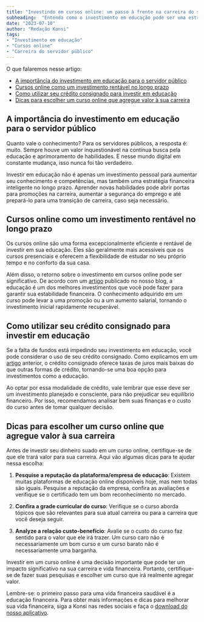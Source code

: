 ```yaml
---
title: "Investindo em cursos online: um passo à frente na carreira do servidor público"
subheading:  "Entenda como o investimento em educação pode ser uma estratégia financeira inteligente."
date: "2023-07-10"
author: "Redação Konsi"
tags:
- "Investimento em educação"
- "Cursos online"
- "Carreira do servidor público"
---
```


O que falaremos nesse artigo:

- [A importância do investimento em educação para o servidor público](#importancia)
- [Cursos online como um investimento rentável no longo prazo](#cursos_online)
- [Como utilizar seu crédito consignado para investir em educação](#credito_consignado)
- [Dicas para escolher um curso online que agregue valor à sua carreira](#dicas)

## A importância do investimento em educação para o servidor público <a id="importancia"></a>

Quanto vale o conhecimento? Para os servidores públicos, a resposta é: muito. Sempre houve um valor inquestionável na contínua busca pela educação e aprimoramento de habilidades. E nesse mundo digital em constante mudança, isso nunca foi tão verdadeiro.

Investir em educação não é apenas um investimento pessoal para aumentar seu conhecimento e competências, mas também uma estratégia financeira inteligente no longo prazo. Aprender novas habilidades pode abrir portas para promoções na carreira, aumentar a segurança do emprego e até prepará-lo para uma transição de carreira, caso seja necessário.

## Cursos online como um investimento rentável no longo prazo <a id="cursos_online"></a>

Os cursos online são uma forma excepcionalmente eficiente e rentável de investir em sua educação. Eles são geralmente mais acessíveis que os cursos presenciais e oferecem a flexibilidade de estudar no seu próprio tempo e no conforto da sua casa.

Além disso, o retorno sobre o investimento em cursos online pode ser significativo. De acordo com um [artigo](/aplicativo-de-controle-financeiro-confira-otimas-opcoes) publicado no nosso blog, a educação é um dos melhores investimentos que você pode fazer para garantir sua estabilidade financeira. O conhecimento adquirido em um curso pode levar a uma promoção ou a um aumento salarial, tornando o investimento inicial rapidamente recuperável.

## Como utilizar seu crédito consignado para investir em educação <a id="credito_consignado"></a>

Se a falta de fundos está impedindo seu investimento em educação, você pode considerar o uso de seu crédito consignado. Como explicamos em um [artigo](/crdito-consignado-como-utiliz-lo-para-melhorar-sua-vida-financeira) anterior, o crédito consignado oferece taxas de juros mais baixas do que outras formas de crédito, tornando-se uma boa opção para investimentos como a educação.

Ao optar por essa modalidade de crédito, vale lembrar que esse deve ser um investimento planejado e consciente, para não prejudicar seu equilíbrio financeiro. Por isso, recomendamos analisar bem suas finanças e o custo do curso antes de tomar qualquer decisão. 

## Dicas para escolher um curso online que agregue valor à sua carreira <a id="dicas"></a>

Antes de investir seu dinheiro suado em um curso online, certifique-se de que ele trará valor para sua carreira. Aqui vão algumas dicas para te ajudar nessa escolha:

1. **Pesquise a reputação da plataforma/empresa de educação**: Existem muitas plataformas de educação online disponíveis hoje, mas nem todas são iguais. Pesquise a reputação da empresa, confira as avaliações e verifique se o certificado tem um bom reconhecimento no mercado.

2. **Confira a grade curricular do curso**: Verifique se o curso aborda tópicos que são relevantes para sua atual carreira ou para a carreira que você deseja seguir.

3. **Analyze a relação custo-benefício**: Avalie se o custo do curso faz sentido para o valor que ele irá trazer. Um curso caro não é necessariamente um bom curso e um curso barato não é necessariamente uma barganha.

Investir em um curso online é uma decisão importante que pode ter um impacto significativo na sua carreira e vida financeira. Portanto, certifique-se de fazer suas pesquisas e escolher um curso que irá realmente agregar valor.

Lembre-se: o primeiro passo para uma vida financeira saudável é a educação financeira. Para obter mais informações e dicas para melhorar sua vida financeira, siga a Konsi nas redes sociais e faça o [download do nosso aplicativo](https://link-para-download.com).


